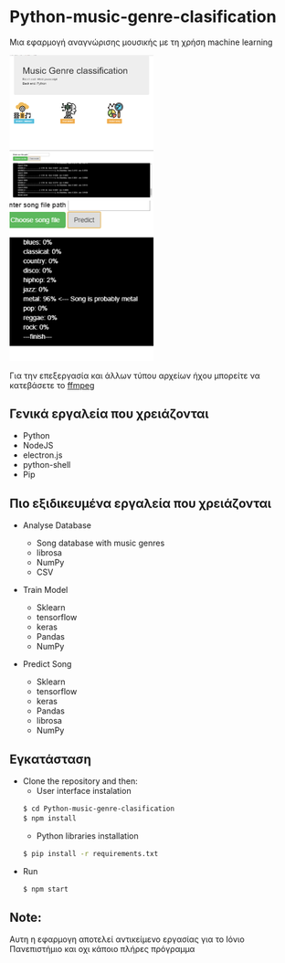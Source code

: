# Python-music-genre-clasification

Μια εφαρμογή αναγνώρισης μουσικής με τη χρήση machine learning

<img src="/App screenshots/ForReadme.png" width="50%" />
<img src="/App screenshots/Screenshot_6.png" width="50%" />
<img src="/App screenshots/Screenshot_10.png" width="50%" />

Για την επεξεργασία και άλλων τύπου αρχείων ήχου μπορείτε να κατεβάσετε το <a href="https://ffmpeg.org/"> ffmpeg</a>

## Γενικά εργαλεία που χρειάζονται
  * Python
  * NodeJS
  * electron.js
  * python-shell
  * Pip
 
## Πιο εξιδικευμένα εργαλεία που χρειάζονται
  * Analyse Database
    * Song database with music genres
    * librosa
    * NumPy
    * CSV
   
  * Train Model
    * Sklearn
    * tensorflow
    * keras
    * Pandas
    * NumPy
    
  * Predict Song
    * Sklearn
    * tensorflow
    * keras
    * Pandas
    * librosa
    * NumPy  
    
## Εγκατάσταση
  * Clone the repository and then:
    * User interface instalation
	```sh
	$ cd Python-music-genre-clasification	
	$ npm install
	```
    * Python libraries installation
	```sh
	$ pip install -r requirements.txt	
	```
  * Run
	```sh
	$ npm start	
	```

## Note:

Αυτη η εφαρμογη αποτελεί αντικείμενο εργασίας για το Ιόνιο Πανεπιστήμιο και οχι κάποιο πλήρες πρόγραμμα

